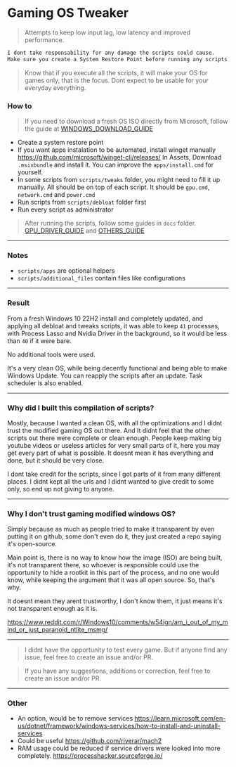 # Gaming OS Tweaker

> Attempts to keep low input lag, low latency and improved performance.

```txt
I dont take responsability for any damage the scripts could cause.
Make sure you create a System Restore Point before running any scripts.
```

> Know that if you execute all the scripts, it will make your OS for games only, that is the focus. Dont expect to be usable for your everyday everything.

### How to

> If you need to download a fresh OS ISO directly from Microsoft, follow the guide at [WINDOWS_DOWNLOAD_GUIDE](/docs/WINDOWS_DOWNLOAD_GUIDE.md)

- Create a system restore point
- If you want apps instalation to be automated, install winget manually <https://github.com/microsoft/winget-cli/releases/> In Assets, Download `.msixbundle` and install it. You can improve the `apps/install.cmd` for yourself.
- In some scripts from `scripts/tweaks` folder, you might need to fill it up manually. All should be on top of each script. It should be `gpu.cmd`, `network.cmd` and `power.cmd`
- Run scripts from `scripts/debloat` folder first
- Run every script as administrator

> After running the scripts, follow some guides in `docs` folder. [GPU_DRIVER_GUIDE](/docs/GPU_DRIVER_GUIDE.md) and [OTHERS_GUIDE](/docs/OTHERS_GUIDE.md)

---

### Notes

- `scripts/apps` are optional helpers
- `scripts/additional_files` contain files like configurations

---

### Result

From a fresh Windows 10 22H2 install and completely updated, and applying all debloat and tweaks scripts, it was able to keep `41` processes, with Process Lasso and Nvidia Driver in the background, so it would be less than `40` if it were bare.

No additional tools were used.

It's a very clean OS, while being decently functional and being able to make Windows Update. You can reapply the scripts after an update. Task scheduler is also enabled.

---

### Why did I built this compilation of scripts?

Mostly, because I wanted a clean OS, with all the optimizations and I didnt trust the modified gaming OS out there. And It didnt feel that the other scripts out there were complete or clean enough.
People keep making big youtube videos or useless articles for very small parts of it, here you may get every part of what is possible. It doesnt mean it has everything and done, but it should be very close.

I dont take credit for the scripts, since I got parts of it from many different places. I didnt kept all the urls and I didnt wanted to give credit to some only, so end up not giving to anyone.

---

### Why I don't trust gaming modified windows OS?

Simply because as much as people tried to make it transparent by even putting it on github, some don't even do it, they just created a repo saying it's open-source.

Main point is, there is no way to know how the image (ISO) are being built, it's not transparent there, so whoever is responsible could use the opportunity to hide a rootkit in this part of the process, and no one would know, while keeping the argument that it was all open source. So, that's why.

It doesnt mean they arent trustworthy, I don't know them, it just means it's not transparent enough as it is.

<https://www.reddit.com/r/Windows10/comments/w54ign/am_i_out_of_my_mind_or_just_paranoid_ntlite_msmg/>

---

> I didnt have the opportunity to test every game. But if anyone find any issue, feel free to create an issue and/or PR.

> If you have any suggestions, additions or correction, feel free to create an issue and/or PR.

---

### Other

- An option, would be to remove services <https://learn.microsoft.com/en-us/dotnet/framework/windows-services/how-to-install-and-uninstall-services>
- Could be useful <https://github.com/riverar/mach2>
- RAM usage could be reduced if service drivers were looked into more completely. <https://processhacker.sourceforge.io/>

